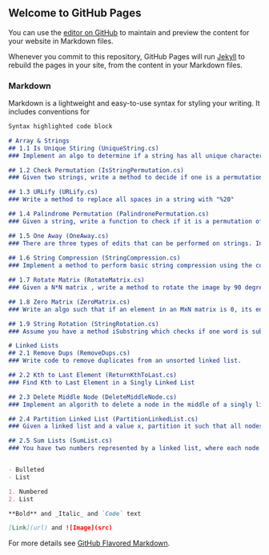 ## Welcome to GitHub Pages

You can use the [editor on GitHub](https://github.com/vatrivedi/SolvedPuzzlesCSharp/edit/master/README.md) to maintain and preview the content for your website in Markdown files.

Whenever you commit to this repository, GitHub Pages will run [Jekyll](https://jekyllrb.com/) to rebuild the pages in your site, from the content in your Markdown files.

### Markdown

Markdown is a lightweight and easy-to-use syntax for styling your writing. It includes conventions for

```markdown
Syntax highlighted code block

# Array & Strings
## 1.1 Is Unique Stiring (UniqueString.cs) 
### Implement an algo to determine if a string has all unique characters.

## 1.2 Check Permutation (IsStringPermutation.cs)
### Given two strings, write a method to decide if one is a permutation of other. A Permutation of a string is another string that contains same characters, only the order of characters can be different. For example, “abcd” and “dabc” are Permutation of each other. 

## 1.3 URLify (URLify.cs)
### Write a method to replace all spaces in a string with "%20"

## 1.4 Palindrome Permutation (PalindronePermutation.cs)
### Given a string, write a function to check if it is a permutation of a palindrome. A palindrome is a word or phrase that is same forwards and backwards.

## 1.5 One Away (OneAway.cs)
### There are three types of edits that can be performed on strings. Insert a character, remove a character or replace a character. Given 2 strings, write a function to check if they are one edit (or zero edits) away
 
## 1.6 String Compression (StringCompression.cs)
### Implement a method to perform basic string compression using the counts of repeated characters. For e.g. - the string aabcccccaaa would become a2b1c5a3. If the compressed stirng would not become small than the original string, your method should return the original string.

## 1.7 Rotate Matrix (RotateMatrix.cs)
### Given a N*N matrix , write a method to rotate the image by 90 degrees

## 1.8 Zero Matrix (ZeroMatrix.cs)
### Write an algo such that if an element in an MxN matrix is 0, its entire row and column are set to 0

## 1.9 String Rotation (StringRotation.cs)
### Assume you have a method iSubstring which checks if one word is substring of another. Given 2 strings, s1 and s2, write code to check if s2 is a rotation of s1 using only one call to isSubstring (e.g. waterbottle is a rotation of  erbottlewat)

# Linked Lists
## 2.1 Remove Dups (RemoveDups.cs)
### Write code to remove duplicates from an unsorted linked list.

## 2.2 Kth to Last Element (ReturnKthToLast.cs)
### Find Kth to Last Element in a Singly Linked List

## 2.3 Delete Middle Node (DeleteMiddleNode.cs)
### Implement an algorith to delete a node in the middle of a singly linked list, given only access to to that node

## 2.4 Partition Linked List (PartitionLinkedList.cs)
### Given a linked list and a value x, partition it such that all nodes less than x come first, then all nodes with value equal to x and finally nodes with value greater than or equal to x. The original relative order of the nodes in each of the three partitions should be preserved. The partition must work in-place.

## 2.5 Sum Lists (SumList.cs)
### You have two numbers represented by a linked list, where each node contains a single digit. The digits are stored in reverse order, such that the 1s digit is at the head of the list. Write a functin that adds the two numbers and returns the sum as a linked list. 


- Bulleted
- List

1. Numbered
2. List

**Bold** and _Italic_ and `Code` text

[Link](url) and ![Image](src)
```

For more details see [GitHub Flavored Markdown](https://guides.github.com/features/mastering-markdown/).